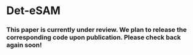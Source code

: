 # Det-eSAM
### This paper is currently under review. We plan to release the corresponding code upon publication. Please check back again soon!
